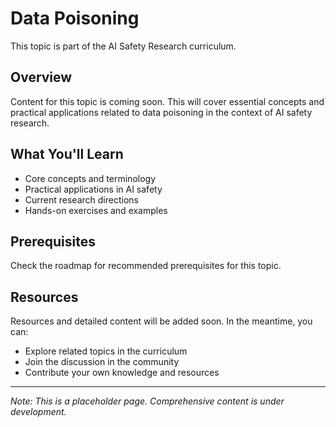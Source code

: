 # Data Poisoning

This topic is part of the AI Safety Research curriculum.

## Overview

Content for this topic is coming soon. This will cover essential concepts and practical applications related to data poisoning in the context of AI safety research.

## What You'll Learn

- Core concepts and terminology
- Practical applications in AI safety
- Current research directions
- Hands-on exercises and examples

## Prerequisites

Check the roadmap for recommended prerequisites for this topic.

## Resources

Resources and detailed content will be added soon. In the meantime, you can:

- Explore related topics in the curriculum
- Join the discussion in the community
- Contribute your own knowledge and resources

---

*Note: This is a placeholder page. Comprehensive content is under development.*